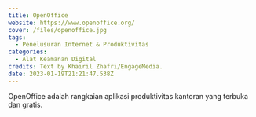 ```yaml
---
title: OpenOffice
website: https://www.openoffice.org/
cover: /files/openoffice.jpg
tags:
  - Penelusuran Internet & Produktivitas
categories:
  - Alat Keamanan Digital
credits: Text by Khairil Zhafri/EngageMedia.
date: 2023-01-19T21:21:47.538Z
---
```

OpenOffice adalah rangkaian aplikasi produktivitas kantoran yang terbuka dan gratis.